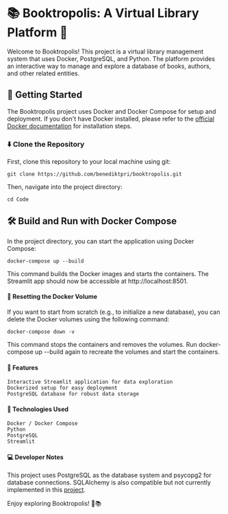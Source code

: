 # 📚 Booktropolis: A Virtual Library Platform 🚀

Welcome to Booktropolis! This project is a virtual library management system that uses Docker, PostgreSQL, and Python. The platform provides an interactive way to manage and explore a database of books, authors, and other related entities. 

## 🚀 Getting Started

The Booktropolis project uses Docker and Docker Compose for setup and deployment. If you don't have Docker installed, please refer to the [official Docker documentation](https://docs.docker.com/get-docker/) for installation steps.

### ⬇️ Clone the Repository

First, clone this repository to your local machine using git:

    git clone https://github.com/benediktpri/booktropolis.git

Then, navigate into the project directory:

    cd Code

## 🛠️ Build and Run with Docker Compose

In the project directory, you can start the application using Docker Compose:

    docker-compose up --build

This command builds the Docker images and starts the containers. The Streamlit app should now be accessible at http://localhost:8501.

#### 🔄 Resetting the Docker Volume

If you want to start from scratch (e.g., to initialize a new database), you can delete the Docker volumes using the following command:

    docker-compose down -v

This command stops the containers and removes the volumes. Run docker-compose up --build again to recreate the volumes and start the containers.

#### 🎯 Features

    Interactive Streamlit application for data exploration
    Dockerized setup for easy deployment
    PostgreSQL database for robust data storage

#### 🧰 Technologies Used

    Docker / Docker Compose
    Python
    PostgreSQL
    Streamlit

#### 💻 Developer Notes

This project uses PostgreSQL as the database system and psycopg2 for database connections. SQLAlchemy is also compatible but not currently implemented in this [project](https://youtu.be/4d3GrayMs_o).

Enjoy exploring Booktropolis! 🎉📚
